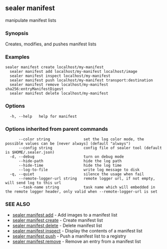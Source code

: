 ## sealer manifest

manipulate manifest lists

### Synopsis


  Creates, modifies, and pushes manifest lists

### Examples

```
sealer manifest create localhost/my-manifest
  sealer manifest add localhost/my-manifest localhost/image
  sealer manifest inspect localhost/my-manifest
  sealer manifest push localhost/my-manifest transport:destination
  sealer manifest remove localhost/my-manifest sha256:entryManifestDigest
  sealer manifest delete localhost/my-manifest
```

### Options

```
  -h, --help   help for manifest
```

### Options inherited from parent commands

```
      --color string               set the log color mode, the possible values can be [never always] (default "always")
      --config string              config file of sealer tool (default is $HOME/.sealer.json)
  -d, --debug                      turn on debug mode
      --hide-path                  hide the log path
      --hide-time                  hide the log time
      --log-to-file                write log message to disk
  -q, --quiet                      silence the usage when fail
      --remote-logger-url string   remote logger url, if not empty, will send log to this url
      --task-name string           task name which will embedded in the remote logger header, only valid when --remote-logger-url is set
```

### SEE ALSO

* [sealer manifest add](sealer_manifest_add.md)	 - Add images to a manifest list
* [sealer manifest create](sealer_manifest_create.md)	 - Create manifest list
* [sealer manifest delete](sealer_manifest_delete.md)	 - Delete manifest list
* [sealer manifest inspect](sealer_manifest_inspect.md)	 - Display the contents of a manifest list
* [sealer manifest push](sealer_manifest_push.md)	 - Push a manifest list to a registry
* [sealer manifest remove](sealer_manifest_remove.md)	 - Remove an entry from a manifest list

